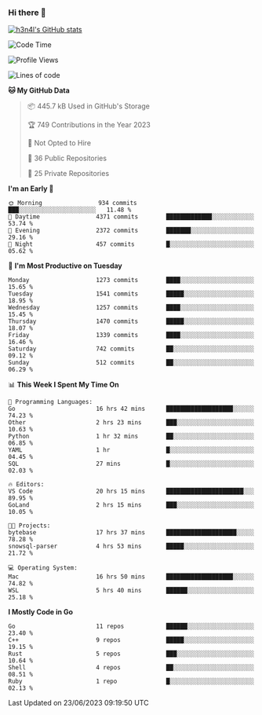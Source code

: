 ### Hi there 👋

[![h3n4l's GitHub stats](https://github-readme-stats.vercel.app/api?username=h3n4l&count_private=true&show_icons=true&theme=radical)](https://github.com/h3n4l/github-readme-stats)

<!--START_SECTION:waka-->
![Code Time](http://img.shields.io/badge/Code%20Time-1%2C342%20hrs%2030%20mins-blue)

![Profile Views](http://img.shields.io/badge/Profile%20Views-1-blue)

![Lines of code](https://img.shields.io/badge/From%20Hello%20World%20I%27ve%20Written-3.5%20million%20lines%20of%20code-blue)

**🐱 My GitHub Data** 

> 📦 445.7 kB Used in GitHub's Storage 
 > 
> 🏆 749 Contributions in the Year 2023
 > 
> 🚫 Not Opted to Hire
 > 
> 📜 36 Public Repositories 
 > 
> 🔑 25 Private Repositories 
 > 
**I'm an Early 🐤** 

```text
🌞 Morning                934 commits         ███░░░░░░░░░░░░░░░░░░░░░░   11.48 % 
🌆 Daytime                4371 commits        █████████████░░░░░░░░░░░░   53.74 % 
🌃 Evening                2372 commits        ███████░░░░░░░░░░░░░░░░░░   29.16 % 
🌙 Night                  457 commits         █░░░░░░░░░░░░░░░░░░░░░░░░   05.62 % 
```
📅 **I'm Most Productive on Tuesday** 

```text
Monday                   1273 commits        ████░░░░░░░░░░░░░░░░░░░░░   15.65 % 
Tuesday                  1541 commits        █████░░░░░░░░░░░░░░░░░░░░   18.95 % 
Wednesday                1257 commits        ████░░░░░░░░░░░░░░░░░░░░░   15.45 % 
Thursday                 1470 commits        █████░░░░░░░░░░░░░░░░░░░░   18.07 % 
Friday                   1339 commits        ████░░░░░░░░░░░░░░░░░░░░░   16.46 % 
Saturday                 742 commits         ██░░░░░░░░░░░░░░░░░░░░░░░   09.12 % 
Sunday                   512 commits         ██░░░░░░░░░░░░░░░░░░░░░░░   06.29 % 
```


📊 **This Week I Spent My Time On** 

```text
💬 Programming Languages: 
Go                       16 hrs 42 mins      ███████████████████░░░░░░   74.23 % 
Other                    2 hrs 23 mins       ███░░░░░░░░░░░░░░░░░░░░░░   10.63 % 
Python                   1 hr 32 mins        ██░░░░░░░░░░░░░░░░░░░░░░░   06.85 % 
YAML                     1 hr                █░░░░░░░░░░░░░░░░░░░░░░░░   04.45 % 
SQL                      27 mins             █░░░░░░░░░░░░░░░░░░░░░░░░   02.03 % 

🔥 Editors: 
VS Code                  20 hrs 15 mins      ██████████████████████░░░   89.95 % 
GoLand                   2 hrs 15 mins       ███░░░░░░░░░░░░░░░░░░░░░░   10.05 % 

🐱‍💻 Projects: 
bytebase                 17 hrs 37 mins      ████████████████████░░░░░   78.28 % 
snowsql-parser           4 hrs 53 mins       █████░░░░░░░░░░░░░░░░░░░░   21.72 % 

💻 Operating System: 
Mac                      16 hrs 50 mins      ███████████████████░░░░░░   74.82 % 
WSL                      5 hrs 40 mins       ██████░░░░░░░░░░░░░░░░░░░   25.18 % 
```

**I Mostly Code in Go** 

```text
Go                       11 repos            ██████░░░░░░░░░░░░░░░░░░░   23.40 % 
C++                      9 repos             █████░░░░░░░░░░░░░░░░░░░░   19.15 % 
Rust                     5 repos             ███░░░░░░░░░░░░░░░░░░░░░░   10.64 % 
Shell                    4 repos             ██░░░░░░░░░░░░░░░░░░░░░░░   08.51 % 
Ruby                     1 repo              █░░░░░░░░░░░░░░░░░░░░░░░░   02.13 % 
```




 Last Updated on 23/06/2023 09:19:50 UTC
<!--END_SECTION:waka-->

